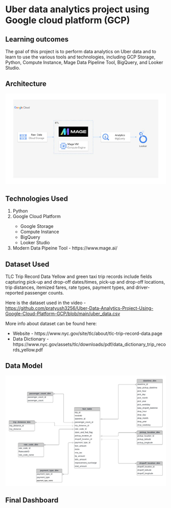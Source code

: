 <h1> Uber data analytics project using Google cloud platform (GCP)</h1>
<h2>Learning outcomes</h2>
<p> The goal of this project is to perform data analytics on Uber data and to learn to use the various tools and technologies, including GCP Storage, Python, Compute Instance, Mage Data Pipeline Tool, BigQuery, and Looker Studio.</p>
<h2>Architecture</h2>
<img src="architecture.jpg" alt="architecture">
<h2>Technologies Used</h2>
<ol>
<li>Python</li>
<li>Google Cloud Platform</li>
<ul>
<li>Google Storage</li>
<li>Compute Instance</li>
<li>BigQuery</li>
<li>Looker Studio</li>  
</ul>
 <li> Modern Data Pipeine Tool - https://www.mage.ai/</li> 
</ol>
<h2>Dataset Used</h2>
<p>TLC Trip Record Data Yellow and green taxi trip records include fields capturing pick-up and drop-off dates/times, pick-up and drop-off locations, trip distances, itemized fares, rate types, payment types, and driver-reported passenger counts.</p>

Here is the dataset used in the video -https://github.com/pratyush3256/Uber-Data-Analytics-Project-Using-Google-Cloud-Platform-GCP/blob/main/uber_data.csv

<p>
 More info about dataset can be found here:
<ul>
<li>Website - https://www.nyc.gov/site/tlc/about/tlc-trip-record-data.page</li>
<li>Data Dictionary - https://www.nyc.gov/assets/tlc/downloads/pdf/data_dictionary_trip_records_yellow.pdf</li>
</ul></p>
<h2>Data Model</h2>
<img src="data_model.jpeg" alt="data_model">
<h2>Final Dashboard</h2>



